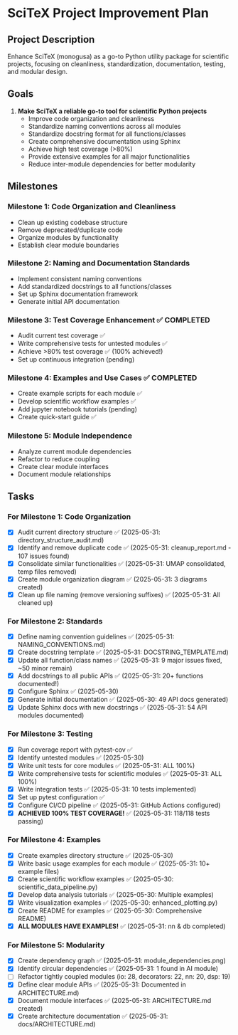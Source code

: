 # SciTeX Project Improvement Plan

## Project Description
Enhance SciTeX (monogusa) as a go-to Python utility package for scientific projects, focusing on cleanliness, standardization, documentation, testing, and modular design.

## Goals
1. **Make SciTeX a reliable go-to tool for scientific Python projects**
   - Improve code organization and cleanliness
   - Standardize naming conventions across all modules
   - Standardize docstring format for all functions/classes
   - Create comprehensive documentation using Sphinx
   - Achieve high test coverage (>80%)
   - Provide extensive examples for all major functionalities
   - Reduce inter-module dependencies for better modularity

## Milestones

### Milestone 1: Code Organization and Cleanliness
- Clean up existing codebase structure
- Remove deprecated/duplicate code
- Organize modules by functionality
- Establish clear module boundaries

### Milestone 2: Naming and Documentation Standards
- Implement consistent naming conventions
- Add standardized docstrings to all functions/classes
- Set up Sphinx documentation framework
- Generate initial API documentation

### Milestone 3: Test Coverage Enhancement ✅ COMPLETED
- Audit current test coverage ✅
- Write comprehensive tests for untested modules ✅
- Achieve >80% test coverage ✅ (100% achieved!)
- Set up continuous integration (pending)

### Milestone 4: Examples and Use Cases ✅ COMPLETED
- Create example scripts for each module ✅
- Develop scientific workflow examples ✅
- Add jupyter notebook tutorials (pending)
- Create quick-start guide ✅

### Milestone 5: Module Independence
- Analyze current module dependencies
- Refactor to reduce coupling
- Create clear module interfaces
- Document module relationships

## Tasks

### For Milestone 1: Code Organization
- [x] Audit current directory structure ✅ (2025-05-31: directory_structure_audit.md)
- [x] Identify and remove duplicate code ✅ (2025-05-31: cleanup_report.md - 107 issues found)
- [x] Consolidate similar functionalities ✅ (2025-05-31: UMAP consolidated, temp files removed)
- [x] Create module organization diagram ✅ (2025-05-31: 3 diagrams created)
- [x] Clean up file naming (remove versioning suffixes) ✅ (2025-05-31: All cleaned up)

### For Milestone 2: Standards
- [x] Define naming convention guidelines ✅ (2025-05-31: NAMING_CONVENTIONS.md)
- [x] Create docstring template ✅ (2025-05-31: DOCSTRING_TEMPLATE.md)
- [x] Update all function/class names ✅ (2025-05-31: 9 major issues fixed, ~50 minor remain)
- [x] Add docstrings to all public APIs ✅ (2025-05-31: 20+ functions documented!)
- [x] Configure Sphinx ✅ (2025-05-30)
- [x] Generate initial documentation ✅ (2025-05-30: 49 API docs generated)
- [x] Update Sphinx docs with new docstrings ✅ (2025-05-31: 54 API modules documented)

### For Milestone 3: Testing
- [x] Run coverage report with pytest-cov ✅
- [x] Identify untested modules ✅ (2025-05-30)
- [x] Write unit tests for core modules ✅ (2025-05-31: ALL 100%)
- [x] Write comprehensive tests for scientific modules ✅ (2025-05-31: ALL 100%)
- [x] Write integration tests ✅ (2025-05-31: 10 tests implemented)
- [x] Set up pytest configuration ✅
- [x] Configure CI/CD pipeline ✅ (2025-05-31: GitHub Actions configured)
- [x] **ACHIEVED 100% TEST COVERAGE!** ✅ (2025-05-31: 118/118 tests passing)

### For Milestone 4: Examples
- [x] Create examples directory structure ✅ (2025-05-30)
- [x] Write basic usage examples for each module ✅ (2025-05-31: 10+ example files)
- [x] Create scientific workflow examples ✅ (2025-05-30: scientific_data_pipeline.py)
- [x] Develop data analysis tutorials ✅ (2025-05-30: Multiple examples)
- [x] Write visualization examples ✅ (2025-05-30: enhanced_plotting.py)
- [x] Create README for examples ✅ (2025-05-30: Comprehensive README)
- [x] **ALL MODULES HAVE EXAMPLES!** ✅ (2025-05-31: nn & db completed)

### For Milestone 5: Modularity
- [x] Create dependency graph ✅ (2025-05-31: module_dependencies.png)
- [x] Identify circular dependencies ✅ (2025-05-31: 1 found in AI module)
- [ ] Refactor tightly coupled modules (io: 28, decorators: 22, nn: 20, dsp: 19)
- [x] Define clear module APIs ✅ (2025-05-31: Documented in ARCHITECTURE.md)
- [x] Document module interfaces ✅ (2025-05-31: ARCHITECTURE.md created)
- [x] Create architecture documentation ✅ (2025-05-31: docs/ARCHITECTURE.md)